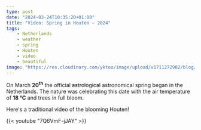 ```yaml
---
type: post
date: "2024-03-24T10:35:20+01:00"
title: "Video: Spring in Houten — 2024"
tags:
    - Netherlands
    - weather
    - spring
    - Houten
    - video
    - beautiful
image: "https://res.cloudinary.com/yktoo/image/upload/v1711272982/blog/iuy9tvwxjjc3i8efbxmt.jpg"
---
```


On March **20<sup>th</sup>** the official ~~astrological~~ astronomical spring began in the Netherlands. The nature was celebrating this date with the air temperature of **18 °C** and trees in full bloom.

Here's a traditional video of the blooming Houten!

<!--more-->

{{< youtube "7Q6VmF-jJAY" >}}
